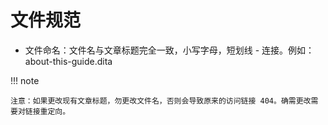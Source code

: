 # 文件规范

-  文件命名：文件名与文章标题完全一致，小写字母，短划线 - 连接。例如：about-this-guide.dita

!!! note

    注意：如果更改现有文章标题，勿更改文件名，否则会导致原来的访问链接 404。确需更改需要对链接重定向。

